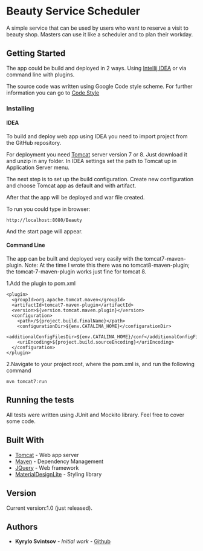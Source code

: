 # Beauty Service Scheduler

A simple service that can be used by users who want to reserve a visit to beauty shop. Masters can use it like a scheduler and to plan their workday.

## Getting Started

The app could be build and deployed in 2 ways. Using [Intellij IDEA](https://www.jetbrains.com/idea/) or via command line with plugins. 

The source code was written using Google Code style scheme. For further information you can go to [Code Style](https://google.github.io/styleguide/javaguide.html)

### Installing

#### IDEA

To build and deploy web app using IDEA you need to import project from the GitHub repository. 

For deployment you need [Tomcat](https://tomcat.apache.org/download-80.cgi) server version 7 or 8. Just download it and unzip in any folder. 
In IDEA settings set the path to Tomcat up in Application Server menu.

The next step is to set up the build configuration. Create new configuration and choose Tomcat app as default and with artifact. 

After that the app will be deployed and war file created. 

To run you could type in browser: 

```
http://localhost:8080/Beauty
```

And the start page will appear.


#### Command Line

The app can be built and deployed very easily with the tomcat7-maven-plugin. Note: At the time I wrote this there was no tomcat8-maven-plugin; the tomcat-7-maven-plugin works just fine for tomcat 8.

1.Add the plugin to pom.xml

```
<plugin>
  <groupId>org.apache.tomcat.maven</groupId>
  <artifactId>tomcat7-maven-plugin</artifactId>
  <version>${version.tomcat.maven.plugin}</version>
  <configuration>
    <path>/${project.build.finalName}</path>
    <configurationDir>${env.CATALINA_HOME}</configurationDir>
    <additionalConfigFilesDir>${env.CATALINA_HOME}/conf</additionalConfigFilesDir>
    <uriEncoding>${project.build.sourceEncoding}</uriEncoding>
  </configuration>
</plugin>
```

2.Navigate to your project root, where the pom.xml is, and run the following command

```
mvn tomcat7:run
```

## Running the tests

All tests were written using JUnit and Mockito library. Feel free to cover some code.

## Built With

* [Tomcat](https://tomcat.apache.org/download-80.cgi) - Web app server
* [Maven](https://maven.apache.org/) - Dependency Management
* [JQuery](https://jquery.com/) - Web framework
* [MaterialDesignLite](https://getmdl.io/templates/index.html) - Styling library

## Version

Current version:1.0 (just released).

## Authors

* **Kyrylo Svintsov** - *Initial work* - [Github](https://github.com/svintsov)

